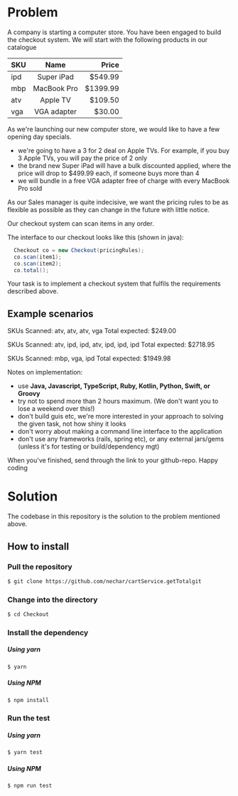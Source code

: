 # Problem

A company is starting a computer store. You have been engaged to build the checkout system. We will start with the following products in our catalogue

| SKU |    Name     |     Price |
| --- | :---------: | --------: |
| ipd | Super iPad  |  \$549.99 |
| mbp | MacBook Pro | \$1399.99 |
| atv |  Apple TV   |  \$109.50 |
| vga | VGA adapter |   \$30.00 |

As we're launching our new computer store, we would like to have a few opening day specials.

- we're going to have a 3 for 2 deal on Apple TVs. For example, if you buy 3 Apple TVs, you will pay the price of 2 only
- the brand new Super iPad will have a bulk discounted applied, where the price will drop to \$499.99 each, if someone buys more than 4
- we will bundle in a free VGA adapter free of charge with every MacBook Pro sold

As our Sales manager is quite indecisive, we want the pricing rules to be as flexible as possible as they can change in the future with little notice.

Our checkout system can scan items in any order.

The interface to our checkout looks like this (shown in java):

```java
  Checkout co = new Checkout(pricingRules);
  co.scan(item1);
  co.scan(item2);
  co.total();
```

Your task is to implement a checkout system that fulfils the requirements described above.

## Example scenarios

SKUs Scanned: atv, atv, atv, vga
Total expected: \$249.00

SKUs Scanned: atv, ipd, ipd, atv, ipd, ipd, ipd
Total expected: \$2718.95

SKUs Scanned: mbp, vga, ipd
Total expected: \$1949.98

Notes on implementation:

- use **Java, Javascript, TypeScript, Ruby, Kotlin, Python, Swift, or Groovy**
- try not to spend more than 2 hours maximum. (We don't want you to lose a weekend over this!)
- don't build guis etc, we're more interested in your approach to solving the given task, not how shiny it looks
- don't worry about making a command line interface to the application
- don't use any frameworks (rails, spring etc), or any external jars/gems (unless it's for testing or build/dependency mgt)

When you've finished, send through the link to your github-repo. Happy coding

# Solution

The codebase in this repository is the solution to the problem mentioned above.

## How to install

### Pull the repository

```sh
$ git clone https://github.com/nechar/cartService.getTotalgit
```

### Change into the directory

```sh
$ cd Checkout
```

### Install the dependency

##### Using yarn

```sh
$ yarn
```

##### Using NPM

```sh
$ npm install
```

### Run the test

##### Using yarn

```sh
$ yarn test
```

##### Using NPM

```sh
$ npm run test
```
